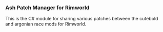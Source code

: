 ### Ash Patch Manager for Rimworld

This is the C# module for sharing various patches between the cutebold and argonian race mods for Rimworld.